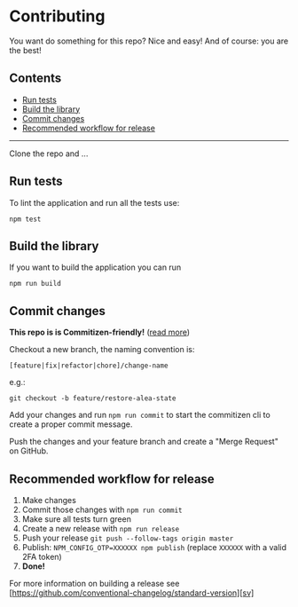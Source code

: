 # Contributing

You want do something for this repo? Nice and easy! And of course: you are the best!

## Contents

- [Run tests](#run-tests)
- [Build the library](#build-the-library)
- [Commit changes](#commit-changes)
- [Recommended workflow for release](#recommended-workflow-for-release)

---

Clone the repo and ...

## Run tests

To lint the application and run all the tests use:

```shell
npm test
```

## Build the library

If you want to build the application you can run

```shell
npm run build
```

## Commit changes

**This repo is is Commitizen-friendly!** ([read more][czcli])

Checkout a new branch, the naming convention is:

`[feature|fix|refactor|chore]/change-name`

e.g.:

```shell
git checkout -b feature/restore-alea-state
```

Add your changes and run `npm run commit` to start the commitizen cli
to create a proper commit message.

Push the changes and your feature branch and create a "Merge Request" on
GitHub.

## Recommended workflow for release

1. Make changes
2. Commit those changes with `npm run commit`
3. Make sure all tests turn green
4. Create a new release with `npm run release`
5. Push your release `git push --follow-tags origin master`
6. Publish: `NPM_CONFIG_OTP=XXXXXX npm publish` (replace `XXXXXX` with a valid 2FA token)
7. **Done!**

For more information on building a release see [https://github.com/conventional-changelog/standard-version][sv]

[czcli]: http://commitizen.github.io/cz-cli/
[sv]: https://github.com/conventional-changelog/standard-version
